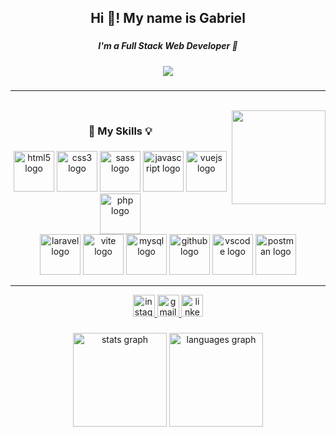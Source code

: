 <h2 align="center">Hi 👋! My name is Gabriel</h2>

###

<h5 align="center">I'm a Full Stack Web Developer 💛</h5>

###

<div align="center">
  <img src="https://visitor-badge.laobi.icu/badge?page_id=PinoGabriel.PinoGabriel&"  />
</div>

###

---

<br clear="both">

<img align="right" height="150" src="https://media.licdn.com/dms/image/D4D03AQGHGb7Z1G4WLA/profile-displayphoto-shrink_800_800/0/1710855116770?e=1718841600&v=beta&t=Axc4zb_nAHI3aruExoBetHLHJ-wPZhYWQO_WMYCudjk"  />

<h3 align="center">🧠 My Skills 💡</h3>

###

<div align="center">
  <img src="https://skillicons.dev/icons?i=html" height="65" alt="html5 logo"  />
  <img src="https://skillicons.dev/icons?i=css" height="65" alt="css3 logo"  />
  <img src="https://skillicons.dev/icons?i=sass" height="65" alt="sass logo"  />
  <img src="https://skillicons.dev/icons?i=js" height="65" alt="javascript logo"  />
  <img src="https://skillicons.dev/icons?i=vue" height="65" alt="vuejs logo"  />
  <img src="https://skillicons.dev/icons?i=php" height="65" alt="php logo"  />
</div>

<div align="center">
  <img src="https://skillicons.dev/icons?i=laravel" height="65" alt="laravel logo"  />
  <img src="https://skillicons.dev/icons?i=vite" height="65" alt="vite logo"  />
  <img src="https://skillicons.dev/icons?i=mysql" height="65" alt="mysql logo"  />
  <img src="https://skillicons.dev/icons?i=github" height="65" alt="github logo"  />
  <img src="https://skillicons.dev/icons?i=vscode" height="65" alt="vscode logo"  />
  <img src="https://skillicons.dev/icons?i=postman" height="65" alt="postman logo"  />
</div>

---

<div align="center">
  <a href="https://www.instagram.com/pinogabriel/?hl=it" target="_blank">
    <img src="https://img.shields.io/static/v1?message=Instagram&logo=instagram&label=&color=E4405F&logoColor=white&labelColor=&style=for-the-badge" height="35" alt="instagram logo"  />
  </a>
  <a href="mailto:pinogabriel01@gmail.com" target="_blank">
    <img src="https://img.shields.io/static/v1?message=Gmail&logo=gmail&label=&color=D14836&logoColor=white&labelColor=&style=for-the-badge" height="35" alt="gmail logo"  />
  </a>
  <a href="https://www.linkedin.com/in/gabriel-pino-01739b1b6/" target="_blank">
    <img src="https://img.shields.io/static/v1?message=LinkedIn&logo=linkedin&label=&color=0077B5&logoColor=white&labelColor=&style=for-the-badge" height="35" alt="linkedin logo"  />
  </a>
</div>

###

<div align="center">
  <img src="https://github-readme-stats.vercel.app/api?username=PinoGabriel&hide_title=false&hide_rank=false&show_icons=true&include_all_commits=true&count_private=true&disable_animations=false&theme=dracula&locale=en&hide_border=false&order=1" height="150" alt="stats graph"  />
  <img src="https://github-readme-stats.vercel.app/api/top-langs?username=PinoGabriel&locale=en&hide_title=false&layout=compact&card_width=320&langs_count=5&theme=dracula&hide_border=false&order=2" height="150" alt="languages graph"  />
</div>
